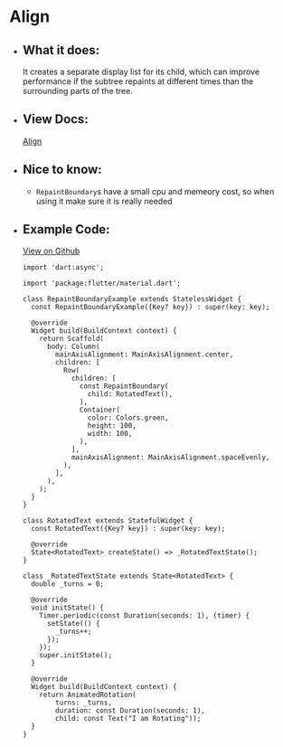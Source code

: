# Align

- ## What it does:
  It creates a separate display list for its child, which can improve performance if the subtree repaints at different times than the surrounding parts of the tree.

- ## View Docs:
  [Align](https://api.flutter.dev/flutter/widgets/RepaintBoundary-class.html)

- ## Nice to know:
  - `RepaintBoundary`s have a small cpu and memeory cost, so when using it make sure it is really needed
  
- ## Example Code:
  [View on Github](https://github.com/TheUltimateOptimist/Widgets/blob/master/example_writer/lib/repaint_boundary_example.dart)

  ```
  import 'dart:async';

  import 'package:flutter/material.dart';

  class RepaintBoundaryExample extends StatelessWidget {
    const RepaintBoundaryExample({Key? key}) : super(key: key);

    @override
    Widget build(BuildContext context) {
      return Scaffold(
        body: Column(
          mainAxisAlignment: MainAxisAlignment.center,
          children: [
            Row(
              children: [
                const RepaintBoundary(
                  child: RotatedText(),
                ),
                Container(
                  color: Colors.green,
                  height: 100,
                  width: 100,
                ),
              ],
              mainAxisAlignment: MainAxisAlignment.spaceEvenly,
            ),
          ],
        ),
      );
    }
  }

  class RotatedText extends StatefulWidget {
    const RotatedText({Key? key}) : super(key: key);

    @override
    State<RotatedText> createState() => _RotatedTextState();
  }

  class _RotatedTextState extends State<RotatedText> {
    double _turns = 0;

    @override
    void initState() {
      Timer.periodic(const Duration(seconds: 1), (timer) {
        setState(() {
          _turns++;
        });
      });
      super.initState();
    }

    @override
    Widget build(BuildContext context) {
      return AnimatedRotation(
          turns: _turns,
          duration: const Duration(seconds: 1),
          child: const Text("I am Rotating"));
    }
  }
  ```